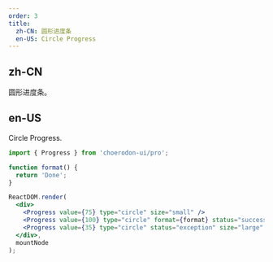 ```yaml
---
order: 3
title:
  zh-CN: 圆形进度条
  en-US: Circle Progress
---
```


## zh-CN

圆形进度条。


## en-US

Circle Progress.


````jsx
import { Progress } from 'choerodon-ui/pro';

function format() {
  return 'Done';
}

ReactDOM.render(
  <div>
    <Progress value={75} type="circle" size="small" />
    <Progress value={100} type="circle" format={format} status="success" />
    <Progress value={35} type="circle" status="exception" size="large" />
  </div>,
  mountNode
);

````
